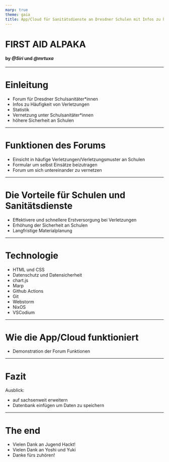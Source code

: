 ```yaml
---
marp: true
theme: gaia
title: App/Cloud für Sanitätsdienste an Dresdner Schulen mit Infos zu häufigen Verletzungen/Verletzungsmustern
---
```


# FIRST AID ALPAKA
#### by *@Siri* und *@mrtuxa* 

---

# Einleitung

- Forum für Dresdner Schulsanitäter*innen
- Infos zu Häufigkeit von Verletzungen 
- Statistik
- Vernetzung unter Schulsanitäter*innen
- höhere Sicherheit an Schulen

---

# Funktionen des Forums

- Einsicht in häufige Verletzungen/Verletzungsmuster an Schulen
- Formular um selbst Einsätze beizutragen
- Forum um sich untereinander zu vernetzen

---

# Die Vorteile für Schulen und Sanitätsdienste

- Effektivere und schnellere Erstversorgung bei Verletzungen
- Erhöhung der Sicherheit an Schulen
- Langfristige Materialplanung

---

# Technologie

- HTML und CSS
- Datenschutz und Datensicherheit
- chart.js
- Marp
- Github Actions
- Git
- Webstorm
- NixOS
- VSCodium

---

# Wie die App/Cloud funktioniert

- Demonstration der Forum Funktionen


---

# Fazit

 Ausblick:
 - auf sachsenweit erweitern
 - Datenbank einfügen um Daten zu speichern

---

# The end
- Vielen Dank an Jugend Hackt!
- Vielen Dank an Yoshi und Yuki
- Danke fürs zuhören!